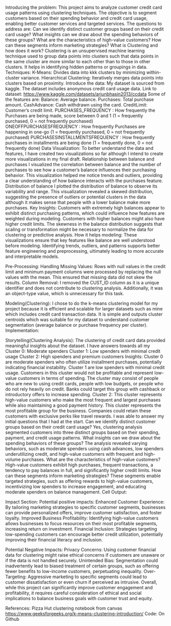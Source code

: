 Introducing the problem: 
This project aims to analyze customer credit card usage patterns using clustering techniques. The objective is to segment customers based on their spending behavior and credit card usage, enabling better customer services and targeted services. The questions to address are: 
Can we identify distinct customer groups based on their credit card usage? 
What insights can we draw about the spending behaviors of these groups?
What are the characteristics of high-value customers? 
How can these segments inform marketing strategies?
What is Clustering and how does it work?
Clustering is an unsupervised machine learning technique used to group data points into clusters such that data points in the same cluster are more similar to each other than to those in other clusters. It helps in identifying hidden patterns or groupings in data.
Techniques: 
K-Means: Divides data into kkk clusters by minimizing within-cluster variance.
Hierarchical Clustering: Iteratively merges data points into clusters based on proximity.
Introduce the data: 
My dataset is sourced from kaggle. The dataset includes anonymous credit card usage data. 
Link to dataset: https://www.kaggle.com/datasets/arjunbhasin2013/ccdata
Some of the features are: 
Balance: Average balance.
Purchases: Total purchase amount.
CashAdvance: Cash withdrawn using the card.
CreditLimit: Customer’s credit limit.
PURCHASES_FREQUENCY : How frequently the Purchases are being made, score between 0 and 1 (1 = frequently purchased, 0 = not frequently purchased)
ONEOFFPURCHASESFREQUENCY : How frequently Purchases are happening in one-go (1 = frequently purchased, 0 = not frequently purchased)
PURCHASESINSTALLMENTSFREQUENCY : How frequently purchases in installments are being done (1 = frequently done, 0 = not frequently done)
Data Visualization: 
To better understand the data and features, I have created two visualizations so far although I intend to create more visualizations in my final draft. 
Relationship between balance and purchases 
I visualized the correlation between balance and the number of purchases to see how a customer’s balance influences their purchasing behavior. This visualization helped me notice trends and outliers, providing a clear understanding of how balance interacts with the purchases feature. 
Distribution of balance
I plotted the distribution of balance to observe its variability and range. This visualization revealed a skewed distribution, suggesting the presence of outliers or potential clusters in the data although it makes sense that people with a lower balance make more purchases. 
Key Insights:
Customers with extremely high balances appear to exhibit distinct purchasing patterns, which could influence how features are weighted during modeling. Customers with higher balances might also have higher credit limits. 
The skewness in the balance distribution suggests that scaling or transformation might be necessary to normalize the data for clustering or predictive analysis.
How it helps modeling: 
These visualizations ensure that key features like balance are well understood before modeling. Identifying trends, outliers, and patterns supports better feature engineering and preprocessing, ultimately leading to more accurate and interpretable models. 





Pre-Processing: 
Handling Missing Values:
Rows with null values in the credit limit and minimum payment columns were processed by replacing the null values with the mean. This ensured that missing data did not skew the results.
Column Removal:
I removed the CUST_ID column as it is a unique identifier and does not contribute to clustering analysis. Additionally, it was an object-type value, which is unnecessary for this task.


Modeling(Clustering): 
I chose to do the k-means clustering model for my project because it is efficient and scalable for larger datasets such as mine which includes credit card transaction data. It is simple and outputs cluster centroids which was suitable for my dataset to understand customer segmentation (average balance or purchase frequency per cluster). 
Implementation: 

Storytelling(Clustering Analysis):
The clustering of credit card data provided meaningful insights about the dataset. I have answers towards all my 
Cluster 0: Moderate spenders 
Cluster 1: Low spenders with minimal credit usage 
Cluster 2: High spenders and premium customers 
Insights: 
Cluster 0 are moderate spenders who often utilize installment purchases, potentially indicating financial instability. 
Cluster 1 are low spenders with minimal credit usage. Customers in this cluster would not be profitable and represent low-value customers in terms of spending. The cluster may consist of people who are new to using credit cards, people with low budgets, or people who do not rely heavily on credit. Banks could target this group with cashback or introductory offers to increase spending. 
Cluster 2: 
This cluster represents high-value customers who make the most frequent and largest purchases while also maintaining a good payment history. This cluster represents the most profitable group for the business. Companies could retain these customers with exclusive perks like travel rewards. 
I was able to answer my initial questions that I had at the start. 
Can we identify distinct customer groups based on their credit card usage?
Yes, clustering analysis segmented customers into three distinct groups based on their spending, payment, and credit usage patterns.
What insights can we draw about the spending behaviors of these groups?
The analysis revealed varying behaviors, such as moderate spenders using cash advances, low spenders underutilizing credit, and high-value customers with frequent and high-volume purchases.
What are the characteristics of high-value customers?
High-value customers exhibit high purchases,  frequent transactions, a tendency to pay balances in full, and significantly higher credit limits. 
How can these segments inform marketing strategies?
These segments enable targeted strategies, such as offering rewards to high-value customers, incentivizing low spenders to increase engagement, and educating moderate spenders on balance management.
Cell Output: 
 
Impact Section: 
Potential positive impacts: 
Enhanced Customer Experience:
By tailoring marketing strategies to specific customer segments, businesses can provide personalized offers, improve customer satisfaction, and foster loyalty.
Improved Business Profitability:
Identifying high-value customers allows businesses to focus resources on their most profitable segments, increasing return on investment.
Financial Inclusion:
Strategies targeting low-spending customers can encourage better credit utilization, potentially improving their financial literacy and inclusion.

Potential Negative Impacts:
Privacy Concerns:
Using customer financial data for clustering might raise ethical concerns if customers are unaware or if the data is not handled securely.
Unintended Bias:
Segmentation could inadvertently lead to biased treatment of certain groups, such as offering fewer benefits to low-income customers, perpetuating inequality.
Over-Targeting:
Aggressive marketing to specific segments could lead to customer dissatisfaction or even churn if perceived as intrusive.
Overall, while this project can significantly improve customer engagement and profitability, it requires careful consideration of ethical and social implications to balance business goals with customer trust and equity.

References: 
Pizza Hut clustering notebook from canvas 
https://www.geeksforgeeks.org/k-means-clustering-introduction/
Code: 
On Github
